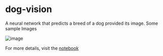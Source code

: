 # dog-vision
A neural network that predicts a breed of a dog provided its image.
Some sample Images

![image](https://user-images.githubusercontent.com/44321146/141061953-f07d83f0-9dd8-4dd1-bdc3-6638e82c919b.png)

For more details, visit the [notebook](https://github.com/OmiWakode/dog-vision/blob/main/dog_vision.ipynb)
